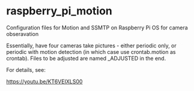 # raspberry_pi_motion
Configuration files for Motion and SSMTP on Raspberry Pi OS for camera obseravation

Essentially, have four cameras take pictures - either periodic only, or periodic with motion detection (in which case use crontab.motion as crontab). Files to be adjusted are named _ADJUSTED in the end.

For details, see:

https://youtu.be/KT6VEIXLS00
